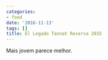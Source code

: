 ```yaml
---
categories:
- food
date: '2016-11-13'
tags: []
title: El Legado Tannat Reserva 2015
---
```


Mais jovem parece melhor.